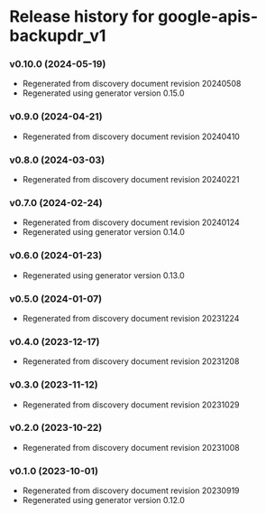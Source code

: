 # Release history for google-apis-backupdr_v1

### v0.10.0 (2024-05-19)

* Regenerated from discovery document revision 20240508
* Regenerated using generator version 0.15.0

### v0.9.0 (2024-04-21)

* Regenerated from discovery document revision 20240410

### v0.8.0 (2024-03-03)

* Regenerated from discovery document revision 20240221

### v0.7.0 (2024-02-24)

* Regenerated from discovery document revision 20240124
* Regenerated using generator version 0.14.0

### v0.6.0 (2024-01-23)

* Regenerated using generator version 0.13.0

### v0.5.0 (2024-01-07)

* Regenerated from discovery document revision 20231224

### v0.4.0 (2023-12-17)

* Regenerated from discovery document revision 20231208

### v0.3.0 (2023-11-12)

* Regenerated from discovery document revision 20231029

### v0.2.0 (2023-10-22)

* Regenerated from discovery document revision 20231008

### v0.1.0 (2023-10-01)

* Regenerated from discovery document revision 20230919
* Regenerated using generator version 0.12.0

